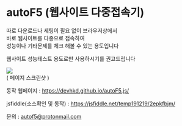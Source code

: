 # autoF5 (웹사이트 다중접속기)

따로 다운로드나 세팅이 필요 없이 브라우저상에서    
바로 웹사이트를 다중으로 접속하여   
성능이나 기타문제를 체크 해볼 수 있는 용도입니다  

웹사이트 성능테스트 용도로만 사용하시기를 권고드립니다  
  
  
![](https://devhkd.github.io/autoF5.js/temp/(19-12-22)01.png)  
( 페이지 스크린샷 )  
  
  
동작 웹페이지 : https://devhkd.github.io/autoF5.js/   
  
jsfiddle(소스확인 및 동작) : https://jsfiddle.net/temp191219/2epkfbjm/  
  
문의 : autof5@protonmail.com  
  
